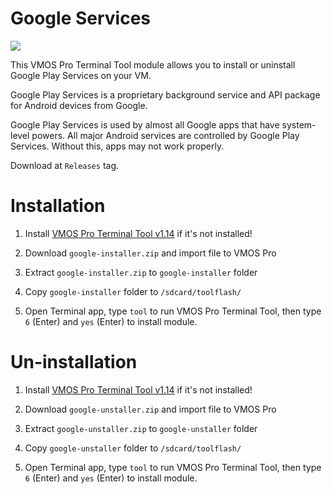 # Google Services

<img src=https://upload.wikimedia.org/wikipedia/commons/thumb/1/11/Google_play_services_logo.svg/160px-Google_play_services_logo.svg.png>


This VMOS Pro Terminal Tool module allows you to install or uninstall Google Play Services on your VM.

Google Play Services is a proprietary background service and API package for Android devices from Google.

Google Play Services is used by almost all Google apps that have system-level powers. All major Android services are controlled by Google Play Services. Without this, apps may not work properly.

Download at `Releases` tag.


# Installation

1. Install [VMOS Pro Terminal Tool v1.14](https://github.com/HuskyDG/VMOSPro_RootXposed_Terminal) if it's not installed!

2. Download `google-installer.zip` and import file to VMOS Pro

3. Extract `google-installer.zip` to `google-installer` folder

4. Copy `google-installer` folder to `/sdcard/toolflash/`

5. Open Terminal app, type `tool` to run VMOS Pro Terminal Tool, then type `6` (Enter) and `yes` (Enter) to install module.


# Un-installation

1. Install [VMOS Pro Terminal Tool v1.14](https://github.com/HuskyDG/VMOSPro_RootXposed_Terminal) if it's not installed!

2. Download `google-unstaller.zip` and import file to VMOS Pro

3. Extract `google-unstaller.zip` to `google-unstaller` folder

4. Copy `google-unstaller` folder to `/sdcard/toolflash/`

5. Open Terminal app, type `tool` to run VMOS Pro Terminal Tool, then type `6` (Enter) and `yes` (Enter) to install module.
